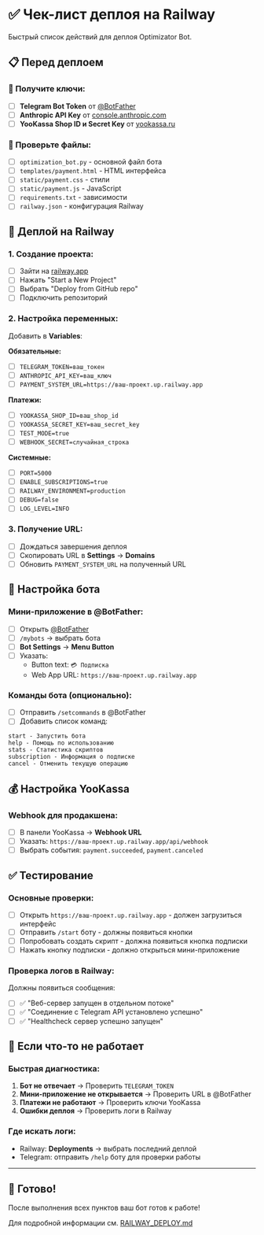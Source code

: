 # ✅ Чек-лист деплоя на Railway

Быстрый список действий для деплоя Optimizator Bot.

## 📋 Перед деплоем

### 🔑 Получите ключи:
- [ ] **Telegram Bot Token** от [@BotFather](https://t.me/BotFather)
- [ ] **Anthropic API Key** от [console.anthropic.com](https://console.anthropic.com/)
- [ ] **YooKassa Shop ID и Secret Key** от [yookassa.ru](https://yookassa.ru/)

### 📁 Проверьте файлы:
- [ ] `optimization_bot.py` - основной файл бота
- [ ] `templates/payment.html` - HTML интерфейса
- [ ] `static/payment.css` - стили
- [ ] `static/payment.js` - JavaScript
- [ ] `requirements.txt` - зависимости
- [ ] `railway.json` - конфигурация Railway

## 🚀 Деплой на Railway

### 1. Создание проекта:
- [ ] Зайти на [railway.app](https://railway.app/)
- [ ] Нажать "Start a New Project"
- [ ] Выбрать "Deploy from GitHub repo"
- [ ] Подключить репозиторий

### 2. Настройка переменных:
Добавить в **Variables**:

**Обязательные:**
- [ ] `TELEGRAM_TOKEN=ваш_токен`
- [ ] `ANTHROPIC_API_KEY=ваш_ключ`
- [ ] `PAYMENT_SYSTEM_URL=https://ваш-проект.up.railway.app`

**Платежи:**
- [ ] `YOOKASSA_SHOP_ID=ваш_shop_id`
- [ ] `YOOKASSA_SECRET_KEY=ваш_secret_key`
- [ ] `TEST_MODE=true`
- [ ] `WEBHOOK_SECRET=случайная_строка`

**Системные:**
- [ ] `PORT=5000`
- [ ] `ENABLE_SUBSCRIPTIONS=true`
- [ ] `RAILWAY_ENVIRONMENT=production`
- [ ] `DEBUG=false`
- [ ] `LOG_LEVEL=INFO`

### 3. Получение URL:
- [ ] Дождаться завершения деплоя
- [ ] Скопировать URL в **Settings** → **Domains**
- [ ] Обновить `PAYMENT_SYSTEM_URL` на полученный URL

## 🤖 Настройка бота

### Мини-приложение в @BotFather:
- [ ] Открыть [@BotFather](https://t.me/BotFather)
- [ ] `/mybots` → выбрать бота
- [ ] **Bot Settings** → **Menu Button**
- [ ] Указать:
  - Button text: `💳 Подписка`
  - Web App URL: `https://ваш-проект.up.railway.app`

### Команды бота (опционально):
- [ ] Отправить `/setcommands` в @BotFather
- [ ] Добавить список команд:
```
start - Запустить бота
help - Помощь по использованию
stats - Статистика скриптов
subscription - Информация о подписке
cancel - Отменить текущую операцию
```

## 💰 Настройка YooKassa

### Webhook для продакшена:
- [ ] В панели YooKassa → **Webhook URL**
- [ ] Указать: `https://ваш-проект.up.railway.app/api/webhook`
- [ ] Выбрать события: `payment.succeeded`, `payment.canceled`

## ✅ Тестирование

### Основные проверки:
- [ ] Открыть `https://ваш-проект.up.railway.app` - должен загрузиться интерфейс
- [ ] Отправить `/start` боту - должны появиться кнопки
- [ ] Попробовать создать скрипт - должна появиться кнопка подписки
- [ ] Нажать кнопку подписки - должно открыться мини-приложение

### Проверка логов в Railway:
Должны появиться сообщения:
- [ ] ✅ "Веб-сервер запущен в отдельном потоке"
- [ ] ✅ "Соединение с Telegram API установлено успешно"
- [ ] ✅ "Healthcheck сервер успешно запущен"

## 🚨 Если что-то не работает

### Быстрая диагностика:
1. **Бот не отвечает** → Проверить `TELEGRAM_TOKEN`
2. **Мини-приложение не открывается** → Проверить URL в @BotFather
3. **Платежи не работают** → Проверить ключи YooKassa
4. **Ошибки деплоя** → Проверить логи в Railway

### Где искать логи:
- Railway: **Deployments** → выбрать последний деплой
- Telegram: отправить `/help` боту для проверки работы

---

## 🎯 Готово!

После выполнения всех пунктов ваш бот готов к работе! 

Для подробной информации см. [RAILWAY_DEPLOY.md](RAILWAY_DEPLOY.md) 